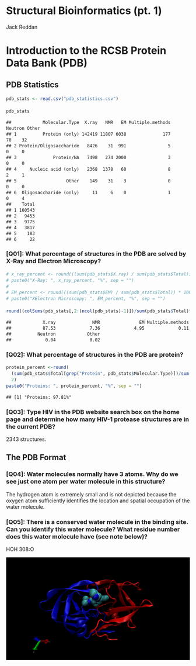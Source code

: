 Structural Bioinformatics (pt. 1)
================
Jack Reddan

# Introduction to the RCSB Protein Data Bank (PDB)

## PDB Statistics

``` r
pdb_stats <- read.csv("pdb_statistics.csv")

pdb_stats
```

    ##            Molecular.Type  X.ray   NMR   EM Multiple.methods Neutron Other
    ## 1          Protein (only) 142419 11807 6038              177      70    32
    ## 2 Protein/Oligosaccharide   8426    31  991                5       0     0
    ## 3              Protein/NA   7498   274 2000                3       0     0
    ## 4     Nucleic acid (only)   2368  1378   60                8       2     1
    ## 5                   Other    149    31    3                0       0     0
    ## 6  Oligosaccharide (only)     11     6    0                1       0     4
    ##    Total
    ## 1 160543
    ## 2   9453
    ## 3   9775
    ## 4   3817
    ## 5    183
    ## 6     22

### \[Q01\]: What percentage of structures in the PDB are solved by X-Ray and Electron Microscopy?

``` r
# x_ray_percent <- round(((sum(pdb_stats$X.ray) / sum(pdb_stats$Total)) * 100), 2)
# paste0("X-Ray: ", x_ray_percent, "%", sep = "")
# 
# EM_percent <- round(((sum(pdb_stats$EM) / sum(pdb_stats$Total)) * 100), 2)
# paste0("XElectron Microscopy: ", EM_percent, "%", sep = "")

round((colSums(pdb_stats[,2:(ncol(pdb_stats)-1)])/sum(pdb_stats$Total)*100), 2)
```

    ##            X.ray              NMR               EM Multiple.methods 
    ##            87.53             7.36             4.95             0.11 
    ##          Neutron            Other 
    ##             0.04             0.02

### \[Q02\]: What percentage of structures in the PDB are protein?

``` r
protein_percent <-round(
  (sum(pdb_stats$Total[grep("Protein", pdb_stats$Molecular.Type)])/sum(pdb_stats$Total)*100), 
  2)
paste0("Proteins: ", protein_percent, "%", sep = "")
```

    ## [1] "Proteins: 97.81%"

### \[Q03\]: Type HIV in the PDB website search box on the home page and determine how many HIV-1 protease structures are in the current PDB?

2343 structures.

## The PDB Format

### \[Q04\]: Water molecules normally have 3 atoms. Why do we see just one atom per water molecule in this structure?

The hydrogen atom is extremely small and is not depicted because the
oxygen atom sufficiently identifies the location and spatial occupation
of the water molecule.

### \[Q05\]: There is a conserved water molecule in the binding site. Can you identify this water molecule? What residue number does this water molecule have (see note below)?

HOH 308:O

![](1hsg_scene_03NOV2021.png)
